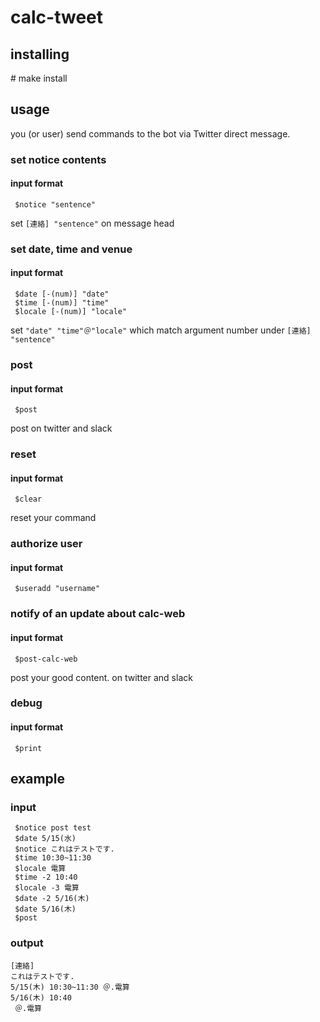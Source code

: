 # calc-tweet
## installing

\# make install

## usage

you (or user) send commands to the bot via Twitter direct message. 

### set notice contents

#### input format
```
 $notice "sentence"
```

set `[連絡] "sentence"` on message head

### set date, time and venue

#### input format
```
 $date [-(num)] "date" 
 $time [-(num)] "time"
 $locale [-(num)] "locale"
```

set `"date" "time"＠"locale"` which match argument number under `[連絡] "sentence"`

### post

#### input format
```
 $post
```

post on twitter and slack

### reset 

#### input format

```
 $clear 
```
 
reset your command 

### authorize user 

#### input format

```
 $useradd "username"
```

### notify of an update about calc-web

#### input format

```
 $post-calc-web
``` 
post your good content. on twitter and slack

### debug
#### input format

```
 $print
```

## example

### input
```
 $notice post test
 $date 5/15(水)
 $notice これはテストです.
 $time 10:30~11:30
 $locale 電算
 $time -2 10:40
 $locale -3 電算
 $date -2 5/16(木)
 $date 5/16(木)
 $post
```

### output
```
[連絡]
これはテストです.
5/15(木) 10:30~11:30 ＠.電算
5/16(木) 10:40
 ＠.電算
```
